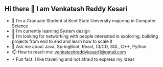 ## Hi there 👋 **I am Venkatesh Reddy Kesari**

- 🔭 I’m a Graduate Student at Kent State University majoring in Computer Science
- 🌱 I’m currently learning System design
- 🤔 I’m looking for networking with people interested in exploring, building projects from end to end and learn how to scale it
- 💬 Ask me about Java, SpringBoot, React, CI/CD, SQL, C++, Python
- 📫 How to reach me: venkateshreddykesari1@gmail.com
- ⚡ Fun fact: I like travelling and not afraid to express my ideas
